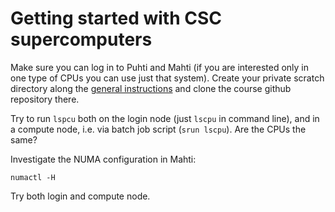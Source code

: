# Getting started with CSC supercomputers

Make sure you can log in to Puhti and Mahti (if you are interested
only in one type of CPUs you can use just that system). Create your
private scratch directory along the [general instructions](../exercise-instructions.md) and clone the course github repository there.

Try to run `lspcu` both on the login node (just `lscpu` in command
line), and in a compute node, i.e. via batch job script (`srun
lscpu`). Are the CPUs the same?

Investigate the NUMA configuration in Mahti:
```
numactl -H
```
Try both login and compute node.

